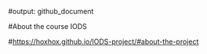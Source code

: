 #output: github_document

#About the course IODS

#https://hoxhox.github.io/IODS-project/#about-the-project